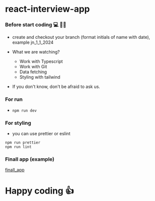 # react-interview-app

### Before start coding 💻 😮‍💨
- create and checkout your branch (format initials of name with date), example jn_1_1_2024
- What we are watching?
    - Work with Typescript 
    - Work with Git
    - Data fetching
    - Styling with tailwind

- If you don't know, don't be afraid to ask us.

### For run
- `npm run dev`

### For styling
- you can use prettier or eslint 
```
npm run prettier 
npm run lint
```

### Finall app (example)
[finall_app]()

# Happy coding 👍